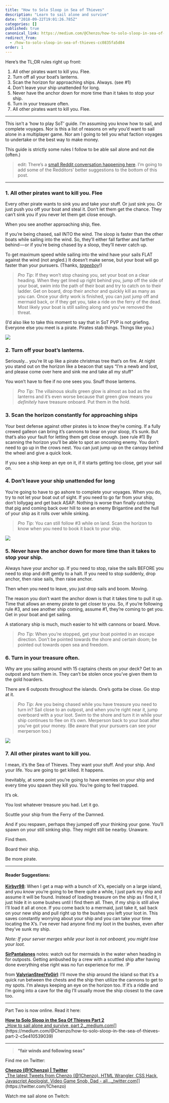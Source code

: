 ```yaml
---
title: "How to Solo Sloop in Sea of Thieves"
description: "Learn to sail alone and survive"
date: "2018-09-22T19:01:26.785Z"
categories: []
published: true
canonical_link: https://medium.com/@Chenzo/how-to-solo-sloop-in-sea-of-thieves-cc0835fa5d84
redirect_from:
  - /how-to-solo-sloop-in-sea-of-thieves-cc0835fa5d84
order: 1
---
```


Here’s the TL;DR rules right up front:

1.  All other pirates want to kill you. Flee.
2.  Turn off all your boat’s lanterns.
3.  Scan the horizon for approaching ships. Always. (see #1)
4.  Don’t leave your ship unattended for long.
5.  Never have the anchor down for more time than it takes to stop your ship.
6.  Turn in your treasure often.
7.  All other pirates want to kill you. Flee.

---

This isn’t a ‘how to play SoT’ guide. I’m assuming you know how to sail, and complete voyages. Nor is this a list of reasons on _why_ you’d want to sail alone in a multiplayer game. Nor am I going to tell you what faction voyages to undertake or the best way to make money.

This guide is strictly some rules I follow to be able sail alone and not die (often.)

> edit: There’s a [small Reddit conversation happening here](https://www.reddit.com/r/Seaofthieves/comments/9ii9hq/beginners_guide_on_how_to_solo_sloop/). I’m going to add some of the Redditors’ better suggestions to the bottom of this post.

---

### **1\. All other pirates want to kill you. Flee**

Every other pirate wants to sink you and take your stuff. Or just sink you. Or just push you off your boat and steal it. Don’t let them get the chance. They can’t sink you if you never let them get close enough.

When you see another approaching ship, flee.

If you’re being chased, sail INTO the wind. The sloop is faster than the other boats while sailing into the wind. So, they’ll either fall farther and farther behind — or if you’re being chased by a sloop, they’ll never catch up.

To get maximum speed while sailing into the wind have your sails FLAT against the wind (not angled.) It doesn’t make sense, but your boat will go faster than your pursuers. (Thanks, [_tageeboy_](https://www.reddit.com/r/Seaofthieves/comments/9ii9hq/beginners_guide_on_how_to_solo_sloop/e6k8clb/)!)

> _Pro Tip_: If they won’t stop chasing you, set your boat on a clear heading. When they get lined up right behind you, jump off the side of your boat, swim into the path of their boat and try to catch on to their ladder. Get on board, drop their anchor and quickly kill as many as you can. Once your dirty work is finished, you can just jump off and mermaid back, or if they get you, take a ride on the ferry of the dead. Most likely your boat is still sailing along and you’ve removed the threat.

(I’d also like to take this moment to say that in SoT PVP is not griefing. Everyone else you meet is a pirate. Pirates stab things. Things like you.)

![](./asset-1.jpeg)

### **2\. Turn off your boat’s lanterns.**

Seriously… you’re lit up like a pirate christmas tree that’s on fire. At night you stand out on the horizon like a beacon that says “I’m a newb and lost, and please come over here and sink me and take all my stuff”

You won’t have to flee if no one sees you. Snuff those lanterns.

> _Pro Tip:_ The villainous skulls green glow is almost as bad as the lanterns and it’s even worse because that green glow means you _definitely_ have treasure onboard. Put them in the hold.

### **3\. Scan the horizon constantly for approaching ships**

Your best defense against other pirates is to know they’re coming. If a fully crewed galleon can bring it’s cannons to bear on your sloop, it’s sunk. But that’s also your fault for letting them get close enough. (see rule #1) By scanning the horizon you’ll be able to spot an oncoming enemy. You don’t need to go up in the crows nest. You can just jump up on the canopy behind the wheel and give a quick look.

If you see a ship keep an eye on it, if it starts getting too close, get your sail on.

### **4\. Don’t leave your ship unattended for long**

You’re going to have to go ashore to complete your voyages. When you do, try to not let your boat out of sight. If you need to go far from your ship, don’t lollygag and get back ASAP. Nothing is worse than finally catching that pig and coming back over hill to see an enemy Brigantine and the hull of your ship as it rolls over while sinking.

> _Pro Tip:_ You can still follow #3 while on land. Scan the horizon to know when you need to book it back to your ship.

![](./asset-2.jpeg)

### **5\. Never have the anchor down for more time than it takes to stop your ship.**

Always have your anchor up. If you need to stop, raise the sails BEFORE you need to stop and drift gently to a halt. If you need to stop suddenly, drop anchor, then raise sails, then raise anchor.

Then when you need to leave, you just drop sails and boom. Moving.

The reason you don’t want the anchor down is that it takes time to pull it up. Time that allows an enemy pirate to get closer to you. So, if you’re following rule #3, and see another ship coming, assume #1, they’re coming to get you. Get in your boat and get sailing.

A stationary ship is much, much easier to hit with cannons or board. Move.

> _Pro Tip:_ When you’re stopped, get your boat pointed in an escape direction. Don’t be pointed towards the shore and certain doom; be pointed out towards open sea and freedom.

### **6\. Turn in your treasure often.**

Why are you sailing around with 15 captains chests on your deck? Get to an outpost and turn them in. They can’t be stolen once you’ve given them to the gold hoarders.

There are 6 outposts throughout the islands. One’s gotta be close. Go stop at it.

> _Pro Tip_: Are you being chased while you have treasure you need to turn in? Sail close to an outpost, and when you’re right near it, jump overboard with a your loot. Swim to the shore and turn it in while your ship continues to flee on it’s own. Merperson back to your boat after you’ve got your money. (Be aware that your pursuers can see your merperson too.)

![](./asset-3.jpeg)

### **7\. All other pirates want to kill you.**

I mean, it’s the Sea of Thieves. They want your stuff. And your ship. And your life. You are going to get killed. It happens.

Inevitably, at some point you’re going to have enemies on your ship and every time you spawn they kill you. You’re going to feel trapped.

It’s ok.

You lost whatever treasure you had. Let it go.

Scuttle your ship from the Ferry of the Damned.

And if you respawn, perhaps they jumped off your thinking your gone. You’ll spawn on your still sinking ship. They might still be nearby. Unaware.

Find them.

Board their ship.

Be more pirate.

---

#### Reader Suggestions:

[**Kirbyr98**](https://www.reddit.com/r/Seaofthieves/comments/9ii9hq/beginners_guide_on_how_to_solo_sloop/e6juh8q/): When I get a map with a bunch of X’s, epecially on a large island, and you _know_ you’re going to be there quite a while, I just park my ship and assume it will be found. Instead of loading treasure on the ship as I find it, I just hide it in some bushes until I find them all. Then, if my ship is still alive I’ll load it all at once. If you come back to a mermaid, just take it, sail back on your new ship and pull right up to the bushes you left your loot in. This saves constantly worrying about your ship and you can take your time locating the X’s. I’ve never had anyone find my loot in the bushes, even after they’ve sunk my ship.

_Note: If your server merges while your loot is not onboard, you might lose your loot._

[**SirPantalones**](https://www.reddit.com/r/Seaofthieves/comments/9ii9hq/beginners_guide_on_how_to_solo_sloop/e6jvlb6/) notes: watch out for mermaids in the water when heading in for outposts. Getting ambushed by a crew with a scuttled ship after having done everything else right was no fun experience for me. :P

from [**ValyrianSteelYoGirl**](https://www.reddit.com/r/Seaofthieves/comments/9ii9hq/beginners_guide_on_how_to_solo_sloop/e6lou0w/): I’ll move the ship around the island so that it’s a quick run between the chests and the ship then utilize the cannons to get to my spots. I’m always keeping an eye on the horizon too. If it’s a riddle and I’m going into a cave for the dig I’ll usually move the ship closest to the cave too.

---

Part Two is now online. Read it here:

[**How to Solo Sloop in the Sea Of Thieves Part 2**  
_How to sail alone and survive, part 2._medium.com](https://medium.com/@Chenzo/how-to-solo-sloop-in-the-sea-of-thieves-part-2-c5e410539039 "https://medium.com/@Chenzo/how-to-solo-sloop-in-the-sea-of-thieves-part-2-c5e410539039")[](https://medium.com/@Chenzo/how-to-solo-sloop-in-the-sea-of-thieves-part-2-c5e410539039)

---

> **“fair winds and following seas”**

Find me on Twitter:

[**Chenzo (@1Chenzo) | Twitter**  
_The latest Tweets from Chenzo (@1Chenzo). HTML Wrangler, CSS Hack, Javascript Apologist, Video Game Snob, Dad - all…_twitter.com](https://twitter.com/1Chenzo "https://twitter.com/1Chenzo")[](https://twitter.com/1Chenzo)

Watch me sail alone on Twitch:
